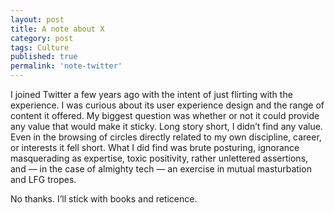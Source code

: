 ```yaml
---
layout: post
title: A note about X
category: post
tags: Culture
published: true
permalink: 'note-twitter'
---
```


<article>
<p>I joined Twitter a few years ago with the intent of just flirting with the experience. I was curious about its user experience design and the range of content it offered. My biggest question was whether or not it could provide any value that would make it sticky. Long story short, I didn’t find any value. Even in the browsing of circles directly related to my own discipline, career, or interests it fell short. What I did find was brute posturing, ignorance masquerading as expertise, toxic positivity, rather unlettered assertions, and — in the case of almighty tech — an exercise in mutual masturbation and LFG tropes.</p>

<p>No thanks. I’ll stick with books and reticence.</p>
</article>
